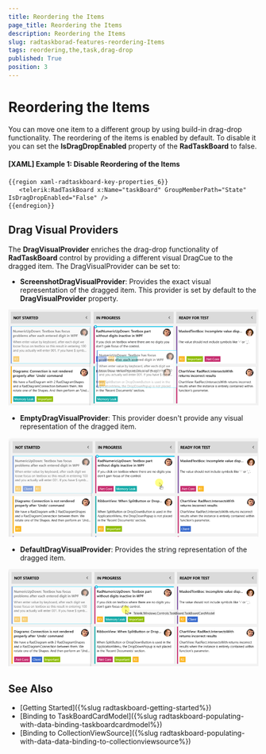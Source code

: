 ```yaml
---
title: Reordering the Items
page_title: Reordering the Items
description: Reordering the Items
slug: radtaskborad-features-reordering-Items
tags: reordering,the,task,drag-drop
published: True
position: 3
---
```


# Reordering the Items

You can move one item to a different group by using build-in drag-drop functionality. The reordering of the items is enabled by default. To disable it you can set the __IsDragDropEnabled__ property of the __RadTaskBoard__ to false.

#### __[XAML] Example 1: Disable Reordering of the Items__
	{{region xaml-radtaskboard-key-properties_6}}
	   <telerik:RadTaskBoard x:Name="taskBoard" GroupMemberPath="State" IsDragDropEnabled="False" />
	{{endregion}}
	
## Drag Visual Providers

The __DragVisualProvider__ enriches the drag-drop functionality of __RadTaskBoard__ control by providing a different visual DragCue to the dragged item. The DragVisualProvider can be set to:

* __ScreenshotDragVisualProvider__: Provides the exact visual representation of the dragged item. This provider is set by default to the __DragVisualProvider__ property.

![radtaskborad features dragdrop 1](images/taskboard-screenshot-drag-visual.PNG)

* __EmptyDragVisualProvider__: This provider doesn't provide any visual representation of the dragged item.

![radtaskborad features dragdrop 2](images/taskboard-empty-drag-visual.PNG)

* __DefaultDragVisualProvider__: Provides the string representation of the dragged item.

![radtaskborad features dragdrop 3](images/taskboard-defaultstring-drag-visual.PNG)

## See Also
 * [Getting Started]({%slug radtaskboard-getting-started%})
 * [Binding to TaskBoardCardModel]({%slug radtaskboard-populating-with-data-binding-taskboardcardmodel%})
 * [Binding to CollectionViewSource]({%slug radtaskboard-populating-with-data-data-binding-to-collectionviewsource%})

